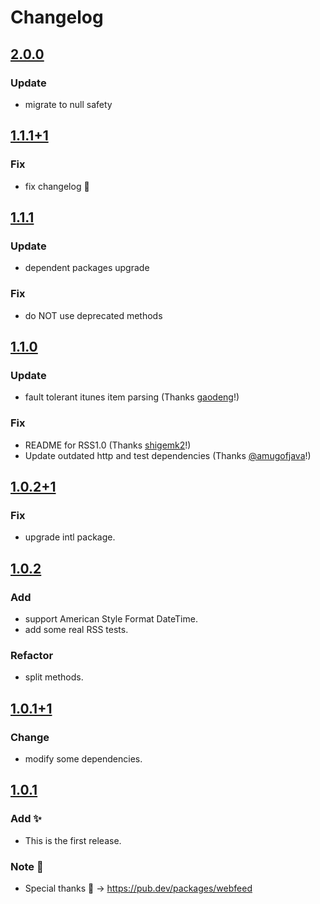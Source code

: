 # Changelog

## [2.0.0](https://pub.dev/packages/dart_rss/versions/2.0.0)
### Update
- migrate to null safety

## [1.1.1+1](https://pub.dev/packages/dart_rss/versions/1.1.1+1)
### Fix
- fix changelog :bow:

## [1.1.1](https://pub.dev/packages/dart_rss/versions/1.1.1)
### Update
- dependent packages upgrade

### Fix
- do NOT use deprecated methods

## [1.1.0](https://pub.dev/packages/dart_rss/versions/1.1.0)
### Update
- fault tolerant itunes item parsing (Thanks [gaodeng](https://github.com/gaodeng)!)

### Fix
- README for RSS1.0 (Thanks [shigemk2](https://github.com/shigemk2)!)
- Update outdated http and test dependencies (Thanks [@amugofjava](https://github.com/amugofjava)!)

## [1.0.2+1](https://pub.dev/packages/dart_rss/versions/1.0.2+1)
### Fix
- upgrade intl package.

## [1.0.2](https://pub.dev/packages/dart_rss/versions/1.0.2)
### Add
- support American Style Format DateTime.
- add some real RSS tests.

### Refactor
- split methods.

## [1.0.1+1](https://pub.dev/packages/dart_rss/versions/1.0.1+1)
### Change
- modify some dependencies.

## [1.0.1](https://pub.dev/packages/dart_rss/versions/1.0.1)
### Add :sparkles:
- This is the first release.

### Note :memo:
- Special thanks :eyes: -> https://pub.dev/packages/webfeed
